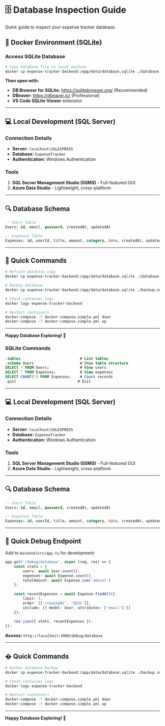 # 🗄️ Database Inspection Guide

Quick guide to inspect your expense tracker database.

## 🐳 Docker Environment (SQLite)

### Access SQLite Database
```bash
# Copy database file to local machine
docker cp expense-tracker-backend:/app/data/database.sqlite ./database.sqlite
```

**Then open with:**
- **DB Browser for SQLite:** https://sqlitebrowser.org/ (Recommended)
- **DBeaver:** https://dbeaver.io/ (Professional)
- **VS Code SQLite Viewer** extension

---

## 💻 Local Development (SQL Server)

### Connection Details
- **Server:** `localhost\SQLEXPRESS`
- **Database:** `ExpenseTracker`
- **Authentication:** Windows Authentication

### Tools
1. **SQL Server Management Studio (SSMS)** - Full-featured GUI
2. **Azure Data Studio** - Lightweight, cross-platform

---

## 🔍 Database Schema

```sql
-- Users Table
Users: id, email, password, createdAt, updatedAt

-- Expenses Table  
Expenses: id, userId, title, amount, category, date, createdAt, updatedAt
```

---

## 🔧 Quick Commands

```bash
# Refresh database copy
docker cp expense-tracker-backend:/app/data/database.sqlite ./database.sqlite

# Backup database
docker cp expense-tracker-backend:/app/data/database.sqlite ./backup.sqlite

# Check container logs
docker logs expense-tracker-backend

# Restart containers
docker-compose -f docker-compose.simple.yml down
docker-compose -f docker-compose.simple.yml up
```

---

**Happy Database Exploring! 🎯**

### SQLite Commands
```sql
.tables                           # List tables
.schema Users                     # Show table structure
SELECT * FROM Users;              # View users
SELECT * FROM Expenses;           # View expenses
SELECT COUNT(*) FROM Expenses;    # Count records
.quit                            # Exit
```

---

## 💻 Local Development (SQL Server)

### Connection Details
- **Server:** `localhost\SQLEXPRESS`
- **Database:** `ExpenseTracker`
- **Authentication:** Windows Authentication

### Tools
1. **SQL Server Management Studio (SSMS)** - Full-featured GUI
2. **Azure Data Studio** - Lightweight, cross-platform

---

## 🔍 Database Schema

```sql
-- Users Table
Users: id, email, password, createdAt, updatedAt

-- Expenses Table  
Expenses: id, userId, title, amount, category, date, createdAt, updatedAt
```

---

## 🚀 Quick Debug Endpoint

Add to `backend/src/app.ts` for development:

```typescript
app.get('/debug/database', async (req, res) => {
    const stats = {
        users: await User.count(),
        expenses: await Expense.count(),
        totalAmount: await Expense.sum('amount')
    };
    
    const recentExpenses = await Expense.findAll({
        limit: 5,
        order: [['createdAt', 'DESC']],
        include: [{ model: User, attributes: ['email'] }]
    });
    
    res.json({ stats, recentExpenses });
});
```

**Access:** `http://localhost:5000/debug/database`

---

## � Quick Commands

```bash
# Docker database backup
docker cp expense-tracker-backend:/app/data/database.sqlite ./backup.sqlite

# Check container logs
docker logs expense-tracker-backend

# Restart containers
docker-compose -f docker-compose.simple.yml down
docker-compose -f docker-compose.simple.yml up
```

---

**Happy Database Exploring! 🎯**